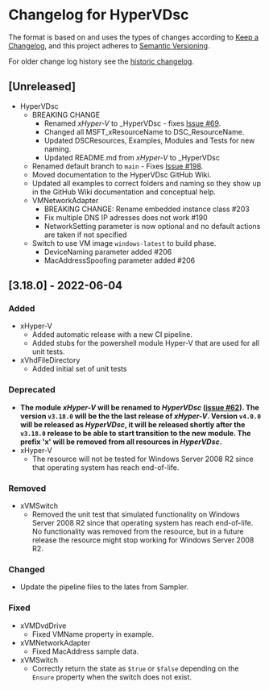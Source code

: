 # Changelog for HyperVDsc

The format is based on and uses the types of changes according to [Keep a Changelog](https://keepachangelog.com/en/1.0.0/),
and this project adheres to [Semantic Versioning](https://semver.org/spec/v2.0.0.html).

For older change log history see the [historic changelog](HISTORIC_CHANGELOG.md).

## [Unreleased]

- HyperVDsc
  - BREAKING CHANGE
    - Renamed _xHyper-V_ to _HyperVDsc - fixes [Issue #69](https://github.com/dsccommunity/HyperVDsc/issues/213).
    - Changed all MSFT_xResourceName to DSC_ResourceName.
    - Updated DSCResources, Examples, Modules and Tests for new naming.
    - Updated README.md from _xHyper-V_ to _HyperVDsc
  - Renamed default branch to `main` - Fixes [Issue #198](https://github.com/dsccommunity/HyperVDsc/issues/198).
  - Moved documentation to the HyperVDsc GitHub Wiki.
  - Updated all examples to correct folders and naming so they show up
    in the GitHub Wiki documentation and conceptual help.
  - VMNetworkAdapter
    - BREAKING CHANGE: Rename embedded instance class #203
    - Fix multiple DNS IP adresses does not work #190
    - NetworkSetting parameter is now optional and no default actions are taken if not specified
  - Switch to use VM image `windows-latest` to build phase.
    - DeviceNaming parameter added #206
    - MacAddressSpoofing parameter added #206

## [3.18.0] - 2022-06-04

### Added

- xHyper-V
  - Added automatic release with a new CI pipeline.
  - Added stubs for the powershell module Hyper-V that are used for
    all unit tests.
- xVhdFileDirectory
  - Added initial set of unit tests

### Deprecated

- **The module _xHyper-V_ will be renamed to _HyperVDsc_
  ([issue #62](https://github.com/dsccommunity/HyperVDsc/issues/62)).
  The version `v3.18.0` will be the the last release of _xHyper-V_.
  Version `v4.0.0` will be released as _HyperVDsc_, it will be
  released shortly after the `v3.18.0` release to be able to start transition
  to the new module. The prefix 'x' will be removed from all resources in
  _HyperVDsc_.**
- xHyper-V
  - The resource will not be tested for Windows Server 2008 R2 since
    that operating system has reach end-of-life.

### Removed

- xVMSwitch
  - Removed the unit test that simulated functionality on Windows Server 2008 R2
    since that operating system has reach end-of-life. No functionality was
    removed from the resource, but in a future release the resource might stop
    working for Windows Server 2008 R2.

### Changed

- Update the pipeline files to the lates from Sampler.

### Fixed

- xVMDvdDrive
  - Fixed VMName property in example.
- xVMNetworkAdapter
  - Fixed MacAddress sample data.
- xVMSwitch
  - Correctly return the state as `$true` or `$false` depending on the
    `Ensure` property when the switch does not exist.
